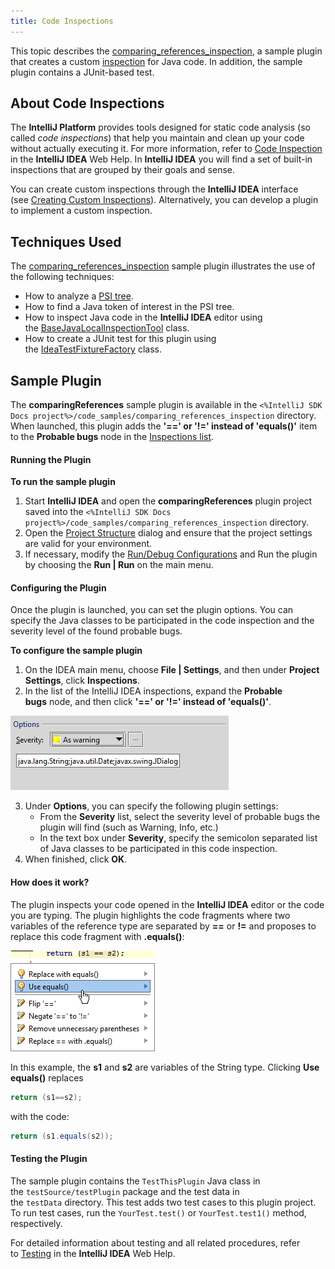 ```yaml
---
title: Code Inspections
---
```


This topic describes the [comparing_references_inspection](https://github.com/JetBrains/intellij-sdk-docs/tree/master/code_samples/comparing_references_inspection), a sample plugin that creates a custom [inspection](http://www.jetbrains.com/idea/webhelp/code-inspection.html) for Java code. In addition, the sample plugin contains a JUnit-based test.

## About Code Inspections

The **IntelliJ Platform** provides tools designed for static code analysis (so called _code inspections_) that help you maintain and clean up your code without actually executing it. For more information, refer to [Code Inspection](http://www.jetbrains.com/idea/webhelp/code-inspection.html) in the **IntelliJ IDEA** Web Help. In **IntelliJ IDEA** you will find a set of built-in inspections that are grouped by their goals and sense.

You can create custom inspections through the **IntelliJ IDEA** interface (see [Creating Custom Inspections](https://www.jetbrains.com/idea/help/creating-custom-inspections.html)). Alternatively, you can develop a plugin to implement a custom inspection.

## Techniques Used

The [comparing_references_inspection](https://github.com/JetBrains/intellij-sdk-docs/tree/master/code_samples/comparing_references_inspection) sample plugin illustrates the use of the following techniques:

- How to analyze a [PSI tree](/basics/architectural_overview/psi_files.md).
- How to find a Java token of interest in the PSI tree.
- How to inspect Java code in the **IntelliJ IDEA** editor using the [BaseJavaLocalInspectionTool](upsource:///java/java-analysis-api/src/com/intellij/codeInspection/BaseJavaLocalInspectionTool.java) class.
- How to create a JUnit test for this plugin using the [IdeaTestFixtureFactory](upsource:///platform/testFramework/src/com/intellij/testFramework/fixtures/IdeaTestFixtureFactory.java) class.

## Sample Plugin

The **comparingReferences** sample plugin is available in the `<%IntelliJ SDK Docs project%>/code_samples/comparing_references_inspection` directory. When launched, this plugin adds the **'==' or '!=' instead of 'equals()'** item to the **Probable bugs** node in the [Inspections list](https://www.jetbrains.com/help/idea/inspections.html).

#### Running the Plugin

**To run the sample plugin**

1. Start **IntelliJ IDEA** and open the **comparingReferences** plugin project saved into the `<%IntelliJ SDK Docs project%>/code_samples/comparing_references_inspection` directory.
2. Open the [Project Structure](https://www.jetbrains.com/help/idea/project-structure-dialog.html) dialog and ensure that the project settings are valid for your environment.
3. If necessary, modify the [Run/Debug Configurations](http://www.jetbrains.com/idea/webhelp/run-debug-configuration-plugin.html) and Run the plugin by choosing the **Run | Run** on the main menu.

#### Configuring the Plugin

Once the plugin is launched, you can set the plugin options. You can specify the Java classes to be participated in the code inspection and the severity level of the found probable bugs.

**To configure the sample plugin**

1. On the IDEA main menu, choose **File | Settings**, and then under **Project Settings**, click **Inspections**.
2. In the list of the IntelliJ IDEA inspections, expand the **Probable bugs** node, and then click **'==' or '!=' instead of 'equals()'**.  

![](img/comparingReferences_options.png)

3. Under **Options**, you can specify the following plugin settings:
    - From the **Severity** list, select the severity level of probable bugs the plugin will find (such as Warning, Info, etc.)
    - In the text box under **Severity**, specify the semicolon separated list of Java classes to be participated in this code inspection.
4. When finished, click **OK**.

#### How does it work?

The plugin inspects your code opened in the **IntelliJ IDEA** editor or the code you are typing. The plugin highlights the code fragments where two variables of the reference type are separated by **==** or **!=** and proposes to replace this code fragment with **.equals()**:

![](img/comparingReferences.png)

In this example, the **s1** and **s2** are variables of the String type. Clicking **Use equals()** replaces

```java
return (s1==s2);
```

with the code:

```java
return (s1.equals(s2));
```

#### Testing the Plugin

The sample plugin contains the `TestThisPlugin` Java class in the `testSource/testPlugin` package and the test data in the `testData` directory. This test adds two test cases to this plugin project. To run test cases, run the `YourTest.test()` or `YourTest.test1()` method, respectively.

For detailed information about testing and all related procedures, refer to [Testing](http://www.jetbrains.com/idea/webhelp/testing.html) in the **IntelliJ IDEA** Web Help.
